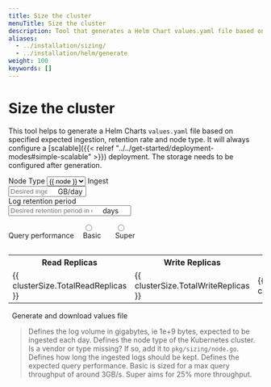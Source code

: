 ```yaml
---
title: Size the cluster 
menuTitle: Size the cluster 
description: Tool that generates a Helm Chart values.yaml file based on expected ingestion, retention rate, and node type, to help size your Grafana deployment.
aliases:
  - ../installation/sizing/
  - ../installation/helm/generate
weight: 100
keywords: []
---
```


<link rel="stylesheet" href="../../query/analyzer/style.css">

# Size the cluster
<!-- vale Grafana.Quotes = NO -->
<!-- vale Grafana.Quotes = YES -->

This tool helps to generate a Helm Charts `values.yaml` file based on specified
 expected ingestion, retention rate and node type. It will always configure a
 [scalable]({{< relref "../../get-started/deployment-modes#simple-scalable" >}}) deployment. The storage needs to be configured after generation.

<div id="app">
  <label>Node Type<i class="fa fa-question" v-on:mouseover="help='node'" v-on:mouseleave="help=null"></i></label>
  <select name="node-type" v-model="node"> 
  <option v-for="node of nodes">{{ node }}</option>
  </select>
  <label>Ingest<i class="fa fa-question" v-on:mouseover="help='ingest'" v-on:mouseleave="help=null"></i></label>
  <div style="display: flex;">
    <input style="padding-right:4.5em;" v-model="ingestInGB" name="ingest" placeholder="Desired ingest in GB/day" type="number" max="1048576" min="0"/>
    <span style="margin: auto auto auto -4em;">GB/day</span>
  </div>
  <label>Log retention period<i class="fa fa-question" v-on:mouseover="help='retention'" v-on:mouseleave="help=null"></i></label>
  <div style="display: flex;">
    <input style="padding-right:4.5em;"  v-model="retention" name="retention" placeholder="Desired retention period in days" type="number" min="0"/>
    <span style="margin: auto auto auto -4em;">days</span>
  </div>
  <label>Query performance<i class="fa fa-question" v-on:mouseover="help='queryperf'" v-on:mouseleave="help=null"></i></label>
  <div id="queryperf" style="display: inline-flex;">
  <label for="basic">
  <input type="radio" id="basic" value="Basic" v-model="queryperf"/>Basic
  </label>
  <label for="super">
  <input type="radio" id="super" value="Super" v-model="queryperf"/>Super
  </label>
  </div>

  <div v-if="clusterSize">
    <table>
    <tr>
      <th>Read Replicas</th>
      <th>Write Replicas</th>
      <th>Nodes</th>
      <th>Cores</th>
      <th>Memory</th>
    </tr>
    <tr>
      <td>{{ clusterSize.TotalReadReplicas }}</td>
      <td>{{ clusterSize.TotalWriteReplicas }}</td>
      <td>{{ clusterSize.TotalNodes}}</td>
      <td>{{ clusterSize.TotalCoresRequest}}</td>
      <td>{{ clusterSize.TotalMemoryRequest}} GB</td>
    </tr>
    </table>
  </div>

  <a v-bind:href="helmURL" class="primary-button">Generate and download values file</a>

  <blockquote v-if="help">
    <span v-if="help === 'ingest'">
    Defines the log volume in gigabytes, ie 1e+9 bytes, expected to be ingested each day.
    </span>
    <span v-else-if="help === 'node'">
    Defines the node type of the Kubernetes cluster. Is a vendor or type
    missing? If so, add it to <code>pkg/sizing/node.go</code>.
    </span>
    <span v-else-if="help === 'retention'">
    Defines how long the ingested logs should be kept.
    </span>
    <span v-else-if="help === 'queryperf'">
    Defines the expected query performance. Basic is sized for a max query throughput of around 3GB/s. Super aims for 25% more throughput.
    </span>
  </blockquote>
</div>

<script src="https://unpkg.com/vue@3/dist/vue.global.prod.js"></script>
<style>

#app label.icon.question::after {
  content: '\f29c';
  display: inline-block;
  font: normal normal normal 14px/1 FontAwesome;
  padding-left: 8px;
}

#app #queryperf label {
  padding: 1em;
  text-align: center;
}

#app #queryperf label input {
  display: block;
}

#app a {
  padding: .5em;

}
</style>

<script>
const API_URL = `https://logql-analyzer.grafana.net/next/api/sizing`
const { createApp } = Vue

createApp({
  data() {
    return {
      nodes: ["Loading..."],
      node: "Loading...",
      bytesDayIngest: null,
      retention: null,
      queryperf: 'Basic',
      help: null,
      clusterSize: null
    }
  },

  computed: {
    helmURL() {
      return `${API_URL}/helm?${this.queryString}`
    },
    queryString() {
      return `node-type=${encodeURIComponent(this.node)}&ingest=${encodeURIComponent(this.bytesDayIngest)}&retention=${encodeURIComponent(this.retention)}&queryperf=${encodeURIComponent(this.queryperf)}`
    },
    ingestInGB: {
	get () {
                if (this.bytesDayIngest == null) {
                    return null
                }
                // Convert to GB
                return this.bytesDayIngest / 1000 / 1000 / 1000
	},
	set (gbDayIngest) {
		console.log(gbDayIngest)
		this.bytesDayIngest = gbDayIngest * 1000 * 1000 * 1000
		console.log(this.bytesDayIngest)
	}
    }
  },

  created() {
    // fetch on init
    this.fetchNodeTypes()
  },

  methods: {
    async fetchNodeTypes() {
      const url = `${API_URL}/nodes`
      this.nodes = await (await fetch(url,{mode: 'cors'})).json()
    },
    async calculateClusterSize() {
      if (this.node == 'Loading...' || this.bytesDayIngest== null || this.retention == null) {
        return
      }
      const url = `${API_URL}/cluster?${this.queryString}`
      this.clusterSize = await (await fetch(url,{mode: 'cors'})).json()
    }
  },

  watch: {
    node:           'calculateClusterSize',
    bytesDayIngest: 'calculateClusterSize',
    retention:      'calculateClusterSize',
    queryperf:      'calculateClusterSize'
  }
}).mount('#app')
</script>
